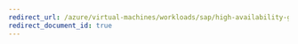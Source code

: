 ```yaml
---
redirect_url: /azure/virtual-machines/workloads/sap/high-availability-guide
redirect_document_id: true
---
```

